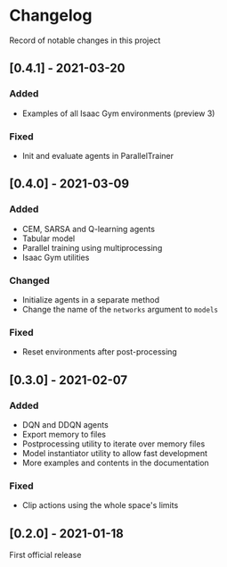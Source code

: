 # Changelog

Record of notable changes in this project

## [0.4.1] - 2021-03-20

### Added

- Examples of all Isaac Gym environments (preview 3)

### Fixed

- Init and evaluate agents in ParallelTrainer

## [0.4.0] - 2021-03-09

### Added

- CEM, SARSA and Q-learning agents
- Tabular model
- Parallel training using multiprocessing
- Isaac Gym utilities

### Changed

- Initialize agents in a separate method
- Change the name of the `networks` argument to `models`

### Fixed

- Reset environments after post-processing

## [0.3.0] - 2021-02-07

### Added

- DQN and DDQN agents
- Export memory to files
- Postprocessing utility to iterate over memory files
- Model instantiator utility to allow fast development
- More examples and contents in the documentation

### Fixed

- Clip actions using the whole space's limits 

## [0.2.0] - 2021-01-18

First official release
